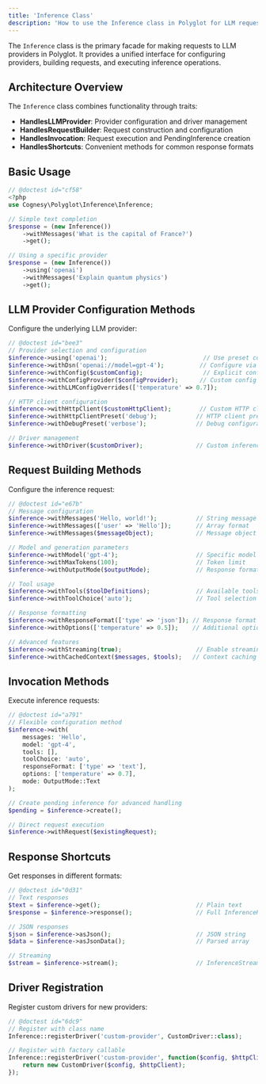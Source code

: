 ```yaml
---
title: 'Inference Class'
description: 'How to use the Inference class in Polyglot for LLM requests'
---
```


The `Inference` class is the primary facade for making requests to LLM providers in Polyglot.
It provides a unified interface for configuring providers, building requests, and executing inference operations.


## Architecture Overview

The `Inference` class combines functionality through traits:
- **HandlesLLMProvider**: Provider configuration and driver management
- **HandlesRequestBuilder**: Request construction and configuration  
- **HandlesInvocation**: Request execution and PendingInference creation
- **HandlesShortcuts**: Convenient methods for common response formats


## Basic Usage

```php
// @doctest id="cf58"
<?php
use Cognesy\Polyglot\Inference\Inference;

// Simple text completion
$response = (new Inference())
    ->withMessages('What is the capital of France?')
    ->get();

// Using a specific provider
$response = (new Inference())
    ->using('openai')
    ->withMessages('Explain quantum physics')
    ->get();
```


## LLM Provider Configuration Methods

Configure the underlying LLM provider:

```php
// @doctest id="bee3"
// Provider selection and configuration
$inference->using('openai');                           // Use preset configuration
$inference->withDsn('openai://model=gpt-4');          // Configure via DSN
$inference->withConfig($customConfig);                 // Explicit configuration
$inference->withConfigProvider($configProvider);      // Custom config provider
$inference->withLLMConfigOverrides(['temperature' => 0.7]);

// HTTP client configuration
$inference->withHttpClient($customHttpClient);        // Custom HTTP client
$inference->withHttpClientPreset('debug');           // HTTP client preset
$inference->withDebugPreset('verbose');              // Debug configuration

// Driver management
$inference->withDriver($customDriver);               // Custom inference driver
```


## Request Building Methods

Configure the inference request:

```php
// @doctest id="e67b"
// Message configuration
$inference->withMessages('Hello, world!');           // String message
$inference->withMessages(['user' => 'Hello']);       // Array format
$inference->withMessages($messageObject);            // Message object

// Model and generation parameters
$inference->withModel('gpt-4');                      // Specific model
$inference->withMaxTokens(100);                      // Token limit
$inference->withOutputMode($outputMode);             // Response format mode

// Tool usage
$inference->withTools($toolDefinitions);             // Available tools
$inference->withToolChoice('auto');                  // Tool selection strategy

// Response formatting
$inference->withResponseFormat(['type' => 'json']); // Response format
$inference->withOptions(['temperature' => 0.5]);    // Additional options

// Advanced features
$inference->withStreaming(true);                     // Enable streaming
$inference->withCachedContext($messages, $tools);   // Context caching
```


## Invocation Methods

Execute inference requests:

```php
// @doctest id="a791"
// Flexible configuration method
$inference->with(
    messages: 'Hello',
    model: 'gpt-4',
    tools: [],
    toolChoice: 'auto',
    responseFormat: ['type' => 'text'],
    options: ['temperature' => 0.7],
    mode: OutputMode::Text
);

// Create pending inference for advanced handling
$pending = $inference->create();

// Direct request execution
$inference->withRequest($existingRequest);
```


## Response Shortcuts

Get responses in different formats:

```php
// @doctest id="0d31"
// Text responses
$text = $inference->get();                           // Plain text
$response = $inference->response();                  // Full InferenceResponse object

// JSON responses  
$json = $inference->asJson();                        // JSON string
$data = $inference->asJsonData();                    // Parsed array

// Streaming
$stream = $inference->stream();                      // InferenceStream object
```


## Driver Registration

Register custom drivers for new providers:

```php
// @doctest id="6dc9"
// Register with class name
Inference::registerDriver('custom-provider', CustomDriver::class);

// Register with factory callable
Inference::registerDriver('custom-provider', function($config, $httpClient) {
    return new CustomDriver($config, $httpClient);
});
```
